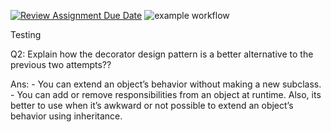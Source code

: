 [![Review Assignment Due Date](https://classroom.github.com/assets/deadline-readme-button-24ddc0f5d75046c5622901739e7c5dd533143b0c8e959d652212380cedb1ea36.svg)](https://classroom.github.com/a/SxBlQJZL)
![example workflow](https://github.com/cpit252/lab-6-TareqB1/actions/workflows/classroom.yml/badge.svg)

Testing

Q2: Explain how the decorator design pattern is a better alternative to the previous two attempts??

Ans:    - You can extend an object’s behavior without making a new subclass.
        - You can add or remove responsibilities from an object at runtime.
        Also, its better to use when it’s awkward or not possible to extend an object’s behavior using inheritance.
        
